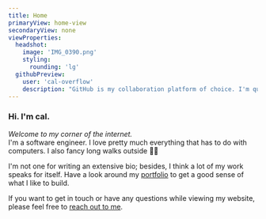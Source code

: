 ```yaml
---
title: Home
primaryView: home-view
secondaryView: none
viewProperties:
  headshot:
    image: 'IMG_0390.png'
    styling:
      rounding: 'lg'
  githubPreview:
    user: 'cal-overflow'
    description: "GitHub is my collaboration platform of choice. I'm quite active there. Browse my public repositories below."
---
```



### Hi. I'm cal. <hand-wave />

*Welcome to my corner of the internet.* \
I'm a software engineer. I love pretty much everything that has to do with computers. I also fancy long walks outside 🚶‍♂️ 
<!--I am a strong believer in the [Personal Web](https://www.youtube.com/watch?v=zswyWBtF-7Y)... MySpace might have been  onto something good before Facebook came along and made the internet into what it is today 🤔-->

I'm not one for writing an extensive bio; besides, I think a lot of my work speaks for itself. Have a look around my [portfolio](/portfolio) to get a good sense of what I like to build.

If you want to get in touch or have any questions while viewing my website, please feel free to [reach out to me](/contact).

